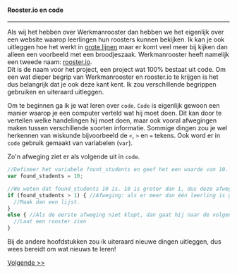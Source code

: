 #### Rooster.io en code
---
Als wij het hebben over Werkmanrooster dan hebben we het eigenlijk over een website waarop leerlingen hun roosters kunnen bekijken. Ik kan je ook uitleggen hoe het werkt in [grote lijnen](/Inhetkort) maar er komt veel meer bij kijken dan alleen een voorbeeld met een broodjeszaak. Werkmanrooster heeft namelijk een tweede naam: [rooster.io](http://git.werkmanrooster.nl/werkmanrooster/rooster-io.git).  
Dit is de naam voor het project, een project wat 100% bestaat uit code. Om een wat dieper begrip van Werkmanrooster en rooster.io te krijgen is het dus belangrijk dat je ook deze kant kent. Ik zou verschillende begrippen gebruiken en uiteraard uitleggen.

Om te beginnen ga ik je wat leren over `code`. `Code` is eigenlijk gewoon een manier waarop je een computer verteld wat hij moet doen. Dit kan door te vertellen welke handelingen hij moet doen, maar ook vooral afwegingen maken tussen verschillende soorten informatie. Sommige dingen zou je wel herkennen van wiskunde bijvoorbeeld de `<`, `>` en `=` tekens. Ook word er in `code` gebruik gemaakt van variabelen (`var`).

Zo'n afweging ziet er als volgende uit in `code`.

```javascript
//Defineer het variabele fount_students en geef het een waarde van 10.
var found_students = 10;

//We weten dat found_students 10 is. 10 is groter dan 1, dus deze afweging klopt.
if (found_students > 1) { //Afweging: als er meer dan één leerling is gevonden
  //Maak dan een lijst.
}
else { //Als de eerste afweging niet klopt, dan gaat hij naar de volgende
  //Laat een rooster zien
}
```

Bij de andere hoofdstukken zou ik uiteraard nieuwe dingen uitleggen, dus wees bereidt om wat nieuws te leren!

[Volgende >>](/Inhetkort/normaal)
